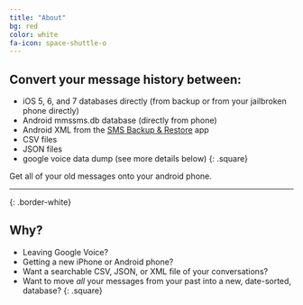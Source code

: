 ```yaml
---
title: "About"
bg: red
color: white
fa-icon: space-shuttle-o
---
```


## Convert your message history between:

- iOS 5, 6, and 7 databases directly (from backup or from your jailbroken phone directly)
- Android mmssms.db database (directly from phone)
- Android XML from the [SMS Backup & Restore](http://android.riteshsahu.com/apps/sms-backup-restore) app
- CSV files
- JSON files
- google voice data dump (see more details below)
{: .square}

Get all of your old messages onto your android phone.

----------------------
{: .border-white}

## Why?

- Leaving Google Voice?
- Getting a new iPhone or Android phone?
- Want a searchable CSV, JSON, or XML file of your conversations?
- Want to move *all* your messages from your past into a new, date-sorted, database?
{: .square}
